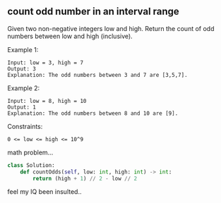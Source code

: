## count odd number in an interval range

Given two non-negative integers low and high. Return the count of odd numbers between low and high (inclusive).

 

Example 1:
```
Input: low = 3, high = 7
Output: 3
Explanation: The odd numbers between 3 and 7 are [3,5,7].
```

Example 2:
```
Input: low = 8, high = 10
Output: 1
Explanation: The odd numbers between 8 and 10 are [9].
```

Constraints:

```0 <= low <= high <= 10^9```

math problem...

```python
class Solution:
    def countOdds(self, low: int, high: int) -> int:
        return (high + 1) // 2 - low // 2
```
feel my IQ been insulted..